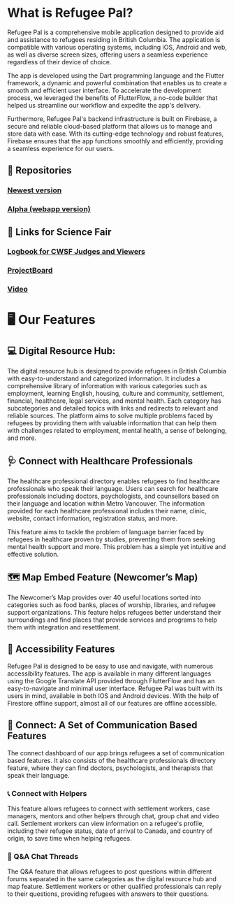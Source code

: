 # What is Refugee Pal?
Refugee Pal is a comprehensive mobile application designed to provide aid and assistance to refugees residing in British Columbia. The application is compatible with various operating systems, including iOS, Android and web, as well as diverse screen sizes, offering users a seamless experience regardless of their device of choice.

The app is developed using the Dart programming language and the Flutter framework, a dynamic and powerful combination that enables us to create a smooth and efficient user interface. To accelerate the development process, we leveraged the benefits of FlutterFlow, a no-code builder that helped us streamline our workflow and expedite the app's delivery.

Furthermore, Refugee Pal's backend infrastructure is built on Firebase, a secure and reliable cloud-based platform that allows us to manage and store data with ease. With its cutting-edge technology and robust features, Firebase ensures that the app functions smoothly and efficiently, providing a seamless experience for our users.

## 📖 Repositories

### [Newest version](https://github.com/Refugee-Pal/Refugee-Pal)

### [Alpha (webapp version)](https://github.com/Refugee-Pal/Refugee-Pal-alpha)

## 🧪 Links for Science Fair

### [Logbook for CWSF Judges and Viewers](https://github.com/AliSoufi42/refugeepal/blob/main/logbook.md)

### [ProjectBoard](https://projectboard.world/ysc/project/refugee-pal-a-novel-app-supporting-refugees)

### [Video](https://youtube.com/watch?v=Vx1OtWmFCNI)

# 🖥️ Our Features

## 💻 Digital Resource Hub:
The digital resource hub is designed to provide refugees in British Columbia with easy-to-understand and categorized information. It includes a comprehensive library of information with various categories such as employment, learning English, housing, culture and community, settlement, financial, healthcare, legal services, and mental health. Each category has subcategories and detailed topics with links and redirects to relevant and reliable sources. The platform aims to solve multiple problems faced by refugees by providing them with valuable information that can help them with challenges related to employment, mental health, a sense of belonging, and more.

## 🩺 Connect with Healthcare Professionals
The healthcare professional directory enables refugees to find healthcare professionals who speak their language. Users can search for healthcare professionals including doctors, psychologists, and counsellors based on their language and location within Metro Vancouver. The information provided for each healthcare professional includes their name, clinic, website, contact information, registration status, and more.

This feature aims to tackle the problem of language barrier faced by refugees in healthcare proven by studies, preventing them from seeking mental health support and more. This problem has a simple yet intuitive and effective solution.

## 🗺️ Map Embed Feature (Newcomer’s Map)
The Newcomer’s Map provides over 40 useful locations sorted into categories such as food banks, places of worship, libraries, and refugee support organizations. This feature helps refugees better understand their surroundings and find places that provide services and programs to help them with integration and resettlement.

## 📱 Accessibility Features
Refugee Pal is designed to be easy to use and navigate, with numerous accessibility features. The app is available in many different languages using the Google Translate API provided through FlutterFlow and has an easy-to-navigate and minimal user interface. Refugee Pal was built with its users in mind, available in both IOS and Android devices. With the help of Firestore offline support, almost all of our features are offline accessible.

## 💬 Connect: A Set of Communication Based Features
The connect dashboard of our app brings refugees a set of communication based features. It also consists of the healthcare professionals directory feature, where they can find doctors, psychologists, and therapists that speak their language. 
### 📞 Connect with Helpers

This feature allows refugees to connect with settlement workers, case managers, mentors and other helpers through chat, group chat and video call. Settlement workers can view information on a refugee's profile, including their refugee status, date of arrival to Canada, and country of origin, to save time when helping refugees.

### 💬 Q&A Chat Threads

The Q&A feature that allows refugees to post questions within different forums separated in the same categories as the digital resource hub and map feature. Settlement workers or other qualified professionals can reply to their questions, providing refugees with answers to their questions.
